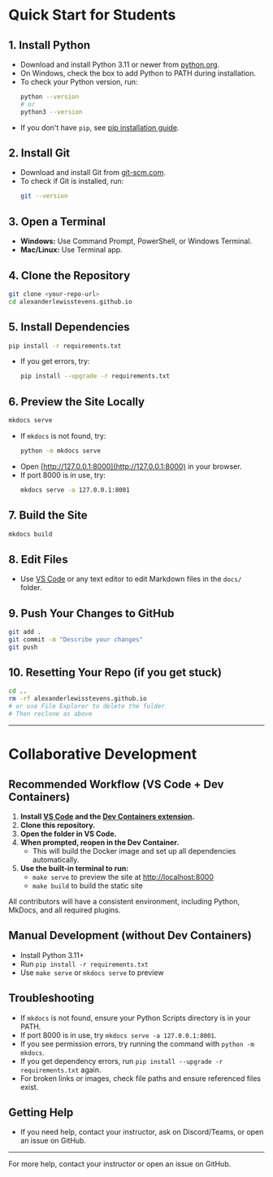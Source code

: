 [use]: https://github.com/Andre601/mkdocs-template/generate

# Quick Start for Students

## 1. Install Python
- Download and install Python 3.11 or newer from [python.org](https://www.python.org/downloads/).
- On Windows, check the box to add Python to PATH during installation.
- To check your Python version, run:
  ```bash
  python --version
  # or
  python3 --version
  ```
- If you don't have `pip`, see [pip installation guide](https://pip.pypa.io/en/stable/installation/).

## 2. Install Git
- Download and install Git from [git-scm.com](https://git-scm.com/downloads).
- To check if Git is installed, run:
  ```bash
  git --version
  ```

## 3. Open a Terminal
- **Windows:** Use Command Prompt, PowerShell, or Windows Terminal.
- **Mac/Linux:** Use Terminal app.

## 4. Clone the Repository
```bash
git clone <your-repo-url>
cd alexanderlewisstevens.github.io
```

## 5. Install Dependencies
```bash
pip install -r requirements.txt
```
- If you get errors, try:
  ```bash
  pip install --upgrade -r requirements.txt
  ```

## 6. Preview the Site Locally
```bash
mkdocs serve
```
- If `mkdocs` is not found, try:
  ```bash
  python -m mkdocs serve
  ```
- Open [http://127.0.0.1:8000](http://127.0.0.1:8000) in your browser.
- If port 8000 is in use, try:
  ```bash
  mkdocs serve -a 127.0.0.1:8001
  ```

## 7. Build the Site
```bash
mkdocs build
```

## 8. Edit Files
- Use [VS Code](https://code.visualstudio.com/) or any text editor to edit Markdown files in the `docs/` folder.

## 9. Push Your Changes to GitHub
```bash
git add .
git commit -m "Describe your changes"
git push
```

## 10. Resetting Your Repo (if you get stuck)
```bash
cd ..
rm -rf alexanderlewisstevens.github.io
# or use File Explorer to delete the folder
# Then reclone as above
```

---

# Collaborative Development

## Recommended Workflow (VS Code + Dev Containers)

1. **Install [VS Code](https://code.visualstudio.com/) and the [Dev Containers extension](https://marketplace.visualstudio.com/items?itemName=ms-vscode-remote.remote-containers).**
2. **Clone this repository.**
3. **Open the folder in VS Code.**
4. **When prompted, reopen in the Dev Container.**
   - This will build the Docker image and set up all dependencies automatically.
5. **Use the built-in terminal to run:**
   - `make serve` to preview the site at [http://localhost:8000](http://localhost:8000)
   - `make build` to build the static site

All contributors will have a consistent environment, including Python, MkDocs, and all required plugins.

## Manual Development (without Dev Containers)

- Install Python 3.11+
- Run `pip install -r requirements.txt`
- Use `make serve` or `mkdocs serve` to preview

## Troubleshooting
- If `mkdocs` is not found, ensure your Python Scripts directory is in your PATH.
- If port 8000 is in use, try `mkdocs serve -a 127.0.0.1:8001`.
- If you see permission errors, try running the command with `python -m mkdocs`.
- If you get dependency errors, run `pip install --upgrade -r requirements.txt` again.
- For broken links or images, check file paths and ensure referenced files exist.

## Getting Help
- If you need help, contact your instructor, ask on Discord/Teams, or open an issue on GitHub.

---

For more help, contact your instructor or open an issue on GitHub.